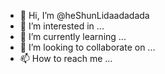 - 👋 Hi, I’m @heShunLidaadadada
- 👀 I’m interested in ...
- 🌱 I’m currently learning ...
- 💞️ I’m looking to collaborate on ...
- 📫 How to reach me ...

<!---
heShunLidaadadada/heShunLidaadadada is a ✨ special ✨ repository because its `README.md` (this file) appears on your GitHub profile.
You can click the Preview link to take a look at your changes.
--->
